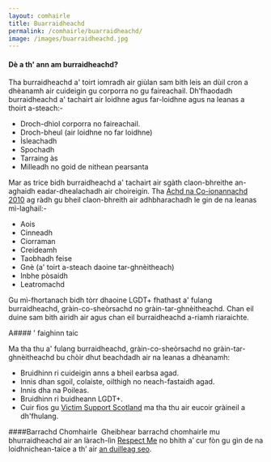 ```yaml
---
layout: comhairle
title: Buarraidheachd
permalink: /comhairle/buarraidheachd/
image: /images/buarraidheachd.jpg
---
```


#### Dè a th' ann am burraidheachd?

Tha burraidheachd a' toirt iomradh air giùlan sam bith leis an dùil cron a dhèanamh air cuideigin gu corporra no gu faireachail. Dh’fhaodadh burraidheachd a' tachairt air loidhne agus far-loidhne agus na leanas a thoirt a-steach:-

*   Droch-dhìol corporra no faireachail.
*   Droch-bheul (air loidhne no far loidhne)
*   Ìsleachadh
*   Spochadh
*   Tarraing às
*   Milleadh no goid de nithean pearsanta

Mar as trice bidh burraidheachd a' tachairt air sgàth claon-bhreithe an-aghaidh eadar-dhealachadh air choireigin. Tha [Achd na Co-ionannachd 2010]({{site.baseurl}}/comhairle/coirichean-reachdas/) ag ràdh gu bheil claon-bhreith air adhbharachadh le gin de na leanas mì-laghail:-

*   Aois
*   Cinneadh
*   Ciorraman
*   Creideamh
*   Taobhadh feise
*   Gnè (a' toirt a-steach daoine tar-ghnèitheach)
*   Inbhe pòsaidh
*   Leatromachd

Gu mì-fhortanach bidh tòrr dhaoine LGDT+ fhathast a' fulang burraidheachd, gràin-co-sheòrsachd no gràin-tar-ghnèitheachd. Chan eil duine sam bith airidh air agus chan eil burraidheachd a-riamh riaraichte.

A#### ' faighinn taic

Ma tha thu a' fulang burraidheachd, gràin-co-sheòrsachd no gràin-tar-ghnèitheachd bu chòir dhut beachdadh air na leanas a dhèanamh:

*   Bruidhinn ri cuideigin anns a bheil earbsa agad.
*   Innis dhan sgoil, colaiste, oilthigh no neach-fastaidh agad.
*   Innis dha na Poileas.
*   Bruidhinn ri buidheann LGDT+.
*   Cuir fios gu [Victim Support Scotland](http://www.victimsupportsco.org.uk) ma tha thu air eucoir gràineil a dh'fhulang.

####Barrachd Chomhairle
 Gheibhear barrachd chomhairle mu bhurraidheachd air an làrach-lìn [Respect Me](http://www.respectme.org.uk) no bhith a’ cur fòn gu gìn de na loidhnichean-taice a th’ air [an duilleag seo]({{site.baseurl}}/comhairle/).